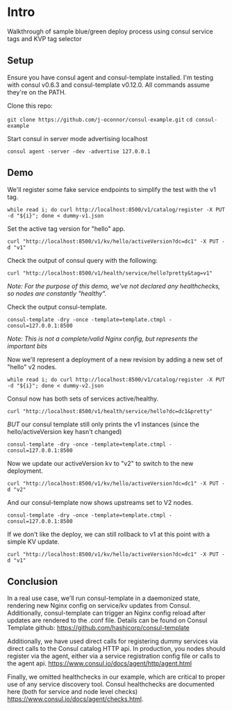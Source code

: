 # Intro
Walkthrough of sample blue/green deploy process using consul service tags and KVP tag selector


## Setup

Ensure you have consul agent and consul-template installed.  I'm testing with consul v0.6.3 and consul-template v0.12.0.  All commands assume they're on the PATH.

Clone this repo:

`git clone https://github.com/j-oconnor/consul-example.git`
`cd consul-example`

Start consul in server mode advertising localhost

`consul agent -server -dev -advertise 127.0.0.1`

## Demo

We'll register some fake service endpoints to simplify the test with the v1 tag.

`while read i; do curl http://localhost:8500/v1/catalog/register -X PUT -d "${i}"; done < dummy-v1.json`  

Set the active tag version for "hello" app.

`curl "http://localhost:8500/v1/kv/hello/activeVersion?dc=dc1" -X PUT -d "v1"`

Check the output of consul query with the following:

`curl "http://localhost:8500/v1/health/service/hello?pretty&tag=v1"`

_Note:  For the purpose of this demo, we've not declared any healthchecks, so nodes are constantly "healthy"._

Check the output consul-template.

`consul-template -dry -once -template=template.ctmpl -consul=127.0.0.1:8500`

_Note:  This is not a complete/valid Nginx config, but represents the important bits_

Now we'll represent a deployment of a new revision by adding a new set of "hello" v2 nodes.

`while read i; do curl http://localhost:8500/v1/catalog/register -X PUT -d "${i}"; done < dummy-v2.json`

Consul now has both sets of services active/healthy.

`curl "http://localhost:8500/v1/health/service/hello?dc=dc1&pretty"`

*BUT* our consul template still only prints the v1 instances (since the hello/activeVersion key hasn't changed)

`consul-template -dry -once -template=template.ctmpl -consul=127.0.0.1:8500`

Now we update our activeVersion kv to "v2" to switch to the new deployment.

`curl "http://localhost:8500/v1/kv/hello/activeVersion?dc=dc1" -X PUT -d "v2"`

And our consul-template now shows upstreams set to V2 nodes.

`consul-template -dry -once -template=template.ctmpl -consul=127.0.0.1:8500`

If we don't like the deploy, we can still rollback to v1 at this point with a simple KV update.

`curl "http://localhost:8500/v1/kv/hello/activeVersion?dc=dc1" -X PUT -d "v1"`

## Conclusion
In a real use case, we'll run consul-template in a daemonized state, rendering new Nginx config on service/kv updates from Consul.  Additionally, consul-template can trigger an Nginx config reload after updates are rendered to the .conf file.  Details can be found on Consul Template github:  https://github.com/hashicorp/consul-template

Additionally, we have used direct calls for registering dummy services via direct calls to the Consul catalog HTTP api.  In production, you nodes should register via the agent, either via a service registration config file or calls to the agent api.  https://www.consul.io/docs/agent/http/agent.html

Finally, we omitted healthchecks in our example, which are critical to proper use of any service discovery tool.  Consul healthchecks are documented here (both for service and node level checks)  https://www.consul.io/docs/agent/checks.html.  

